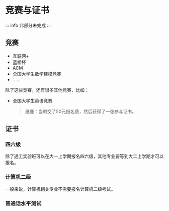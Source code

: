 # 竞赛与证书

::: info 此部分未完成
:::

## 竞赛

- 互联网+
- 蓝桥杯
- ACM
- 全国大学生数学建模竞赛
- ……

除了这些竞赛，还有很多其他竞赛，比如：

- 全国大学生英语竞赛
  > 纸鹿：当时交了50元报名费，然后获得了一张参与证书。

## 证书

### 四六级

除了通工实验班可以在大一上学期报名四六级，其他专业要等到大二上学期才可以报名。

### 计算机二级

一般来说，计算机相关专业不需要报名计算机二级考试。

### 普通话水平测试
